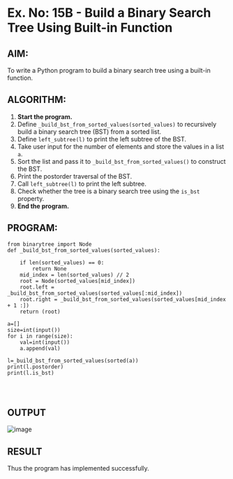 # Ex. No: 15B - Build a Binary Search Tree Using Built-in Function

## AIM:
To write a Python program to build a binary search tree using a built-in function.



## ALGORITHM:

1. **Start the program.**
2. Define `_build_bst_from_sorted_values(sorted_values)` to recursively build a binary search tree (BST) from a sorted list.
3. Define `left_subtree(l)` to print the left subtree of the BST.
4. Take user input for the number of elements and store the values in a list `a`.
5. Sort the list and pass it to `_build_bst_from_sorted_values()` to construct the BST.
6. Print the postorder traversal of the BST.
7. Call `left_subtree(l)` to print the left subtree.
8. Check whether the tree is a binary search tree using the `is_bst` property.
9. **End the program.**



## PROGRAM:

```
from binarytree import Node
def _build_bst_from_sorted_values(sorted_values):
    
    if len(sorted_values) == 0:
        return None
    mid_index = len(sorted_values) // 2
    root = Node(sorted_values[mid_index])
    root.left = _build_bst_from_sorted_values(sorted_values[:mid_index])
    root.right = _build_bst_from_sorted_values(sorted_values[mid_index + 1 :])  
    return (root)

a=[]
size=int(input())
for i in range(size):
    val=int(input())
    a.append(val)

l=_build_bst_from_sorted_values(sorted(a))
print(l.postorder)
print(l.is_bst)




```

## OUTPUT

![image](https://github.com/user-attachments/assets/60a62242-f792-4508-8502-991edc0f39f6)



## RESULT
Thus the program has implemented successfully.
